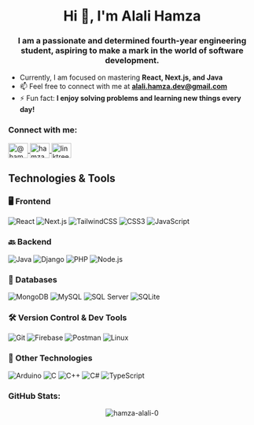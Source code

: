 <h1 align="center">Hi 👋, I'm Alali Hamza</h1>
<h3 align="center">I am a passionate and determined fourth-year engineering student, aspiring to make a mark in the world of software development.</h3>

- Currently, I am focused on mastering **React, Next.js, and Java**  
- 📫 Feel free to connect with me at **alali.hamza.dev@gmail.com**  
- ⚡ Fun fact: **I enjoy solving problems and learning new things every day!**

<h3 align="left">Connect with me:</h3>
<p align="left">
  <a href="https://dev.to/@hamzaalali0" target="blank">
    <img align="center" src="https://cdn.jsdelivr.net/npm/simple-icons@v3/icons/dev-dot-to.svg" alt="@hamzaalali0" height="30" width="40" />
  </a>
  <a href="https://linkedin.com/in/hamza--alali" target="blank">
    <img align="center" src="https://raw.githubusercontent.com/rahuldkjain/github-profile-readme-generator/master/src/images/icons/Social/linked-in-alt.svg" alt="hamza alali" height="30" width="40" />
  </a>
  <a href="https://linktr.ee/alali.hamza" target="blank">
    <img align="center" src="https://raw.githubusercontent.com/rahuldkjain/github-profile-readme-generator/master/src/images/icons/Social/linktree.svg" alt="linktree alali.hamza" height="30" width="40" />
  </a>
</p>

## Technologies & Tools

### 🖥️ Frontend
![React](https://img.shields.io/badge/React-20232A?style=for-the-badge&logo=react&logoColor=61DAFB)
![Next.js](https://img.shields.io/badge/Next.js-000000?style=for-the-badge&logo=next.js&logoColor=white)
![TailwindCSS](https://img.shields.io/badge/TailwindCSS-06B6D4?style=for-the-badge&logo=tailwindcss&logoColor=white)
![CSS3](https://img.shields.io/badge/CSS3-1572B6?style=for-the-badge&logo=css3&logoColor=white)
![JavaScript](https://img.shields.io/badge/JavaScript-F7DF1E?style=for-the-badge&logo=javascript&logoColor=black)

### 🔙 Backend
![Java](https://img.shields.io/badge/Java-007396?style=for-the-badge&logo=java&logoColor=white)
![Django](https://img.shields.io/badge/Django-092E20?style=for-the-badge&logo=django&logoColor=white)
![PHP](https://img.shields.io/badge/PHP-777BB4?style=for-the-badge&logo=php&logoColor=white)
![Node.js](https://img.shields.io/badge/Node.js-339933?style=for-the-badge&logo=node.js&logoColor=white)

### 💾 Databases
![MongoDB](https://img.shields.io/badge/MongoDB-47A248?style=for-the-badge&logo=mongodb&logoColor=white)
![MySQL](https://img.shields.io/badge/MySQL-4479A1?style=for-the-badge&logo=mysql&logoColor=white)
![SQL Server](https://img.shields.io/badge/Microsoft_SQL_Server-CC2927?style=for-the-badge&logo=microsoft-sql-server&logoColor=white)
![SQLite](https://img.shields.io/badge/SQLite-003B57?style=for-the-badge&logo=sqlite&logoColor=white)

### 🛠️ Version Control & Dev Tools
![Git](https://img.shields.io/badge/Git-F05032?style=for-the-badge&logo=git&logoColor=white)
![Firebase](https://img.shields.io/badge/Firebase-FFCA28?style=for-the-badge&logo=firebase&logoColor=black)
![Postman](https://img.shields.io/badge/Postman-FF6C37?style=for-the-badge&logo=postman&logoColor=white)
![Linux](https://img.shields.io/badge/Linux-FCC624?style=for-the-badge&logo=linux&logoColor=black)

### 🌟 Other Technologies
![Arduino](https://img.shields.io/badge/Arduino-00979D?style=for-the-badge&logo=arduino&logoColor=white)
![C](https://img.shields.io/badge/C-00599C?style=for-the-badge&logo=c&logoColor=white)
![C++](https://img.shields.io/badge/C++-00599C?style=for-the-badge&logo=c%2B%2B&logoColor=white)
![C#](https://img.shields.io/badge/C%23-239120?style=for-the-badge&logo=c-sharp&logoColor=white)
![TypeScript](https://img.shields.io/badge/TypeScript-3178C6?style=for-the-badge&logo=typescript&logoColor=white)

<h3 align="left">GitHub Stats:</h3>

<p align="center">
  <img src="https://github-readme-stats.vercel.app/api?username=hamza-alali-0&show_icons=true&locale=en" alt="hamza-alali-0" />
</p>
